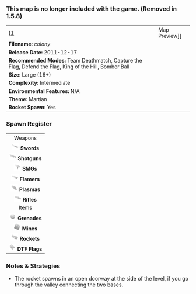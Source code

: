 ### This map is no longer included with the game. (Removed in 1.5.8)

|                                                                                                          |                                    |
|----------------------------------------------------------------------------------------------------------|------------------------------------|
| \[[1](File:Colony.png%7Cthumb%7Ccenter)|Map Preview\]\]                                                  | **Author: Derek "*JoJo*" Stegall** |
| **Filename:** *colony*                                                                                   |
| **Release Date:** 2011-12-17                                                                             |
| **Recommended Modes:** Team Deathmatch, Capture the Flag, Defend the Flag, King of the Hill, Bomber Ball |
| **Size:** Large (16+)                                                                                    |
| **Complexity:** Intermediate                                                                             |
| **Environmental Features:** N/A                                                                          |
| **Theme:** Martian                                                                                       |
| **Rocket Spawn:** Yes                                                                                    |

### Spawn Register

|                                                                                             |
|:-------------------------------------------------------------------------------------------:|
|                                           Weapons                                           |
|     <img src="Sword.png" title="fig:Sword.png" alt="Sword.png" width="20" /> **Swords**     |
| <img src="Shotgun.png" title="fig:Shotgun.png" alt="Shotgun.png" width="20" /> **Shotguns** |
|         <img src="Smg.png" title="fig:Smg.png" alt="Smg.png" width="20" /> **SMGs**         |
|   <img src="Flamer.png" title="fig:Flamer.png" alt="Flamer.png" width="20" /> **Flamers**   |
|   <img src="Plasma.png" title="fig:Plasma.png" alt="Plasma.png" width="20" /> **Plasmas**   |
|     <img src="Rifle.png" title="fig:Rifle.png" alt="Rifle.png" width="20" /> **Rifles**     |
|                                            Items                                            |
| <img src="Grenade.png" title="fig:Grenade.png" alt="Grenade.png" width="20" /> **Grenades** |
|       <img src="Mine.png" title="fig:Mine.png" alt="Mine.png" width="20" /> **Mines**       |
|   <img src="Rocket.png" title="fig:Rocket.png" alt="Rocket.png" width="20" /> **Rockets**   |
|     <img src="Flag.png" title="fig:Flag.png" alt="Flag.png" width="20" /> **DTF Flags**     |

### Notes & Strategies

-   The rocket spawns in an open doorway at the side of the level, if you go through the valley connecting the two bases.

